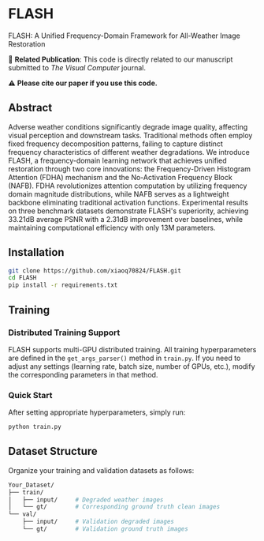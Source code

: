 # FLASH
FLASH: A Unified Frequency-Domain Framework for All-Weather Image Restoration

🔗 **Related Publication**: This code is directly related to our manuscript submitted to *The Visual Computer* journal.

⚠️ **Please cite our paper if you use this code.**

## Abstract
Adverse weather conditions significantly degrade image quality, affecting visual perception and downstream tasks. Traditional methods often employ fixed frequency decomposition patterns, failing to capture distinct frequency characteristics of different weather degradations. We introduce FLASH, a frequency-domain learning network that achieves unified restoration through two core innovations: the Frequency-Driven Histogram Attention (FDHA) mechanism and the No-Activation Frequency Block (NAFB). FDHA revolutionizes attention computation by utilizing frequency domain magnitude distributions, while NAFB serves as a lightweight backbone eliminating traditional activation functions. Experimental results on three benchmark datasets demonstrate FLASH's superiority, achieving 33.21dB average PSNR with a 2.31dB improvement over baselines, while maintaining computational efficiency with only 13M parameters.

## Installation
```bash
git clone https://github.com/xiaoq70824/FLASH.git
cd FLASH
pip install -r requirements.txt
```

## Training

### Distributed Training Support
FLASH supports multi-GPU distributed training. All training hyperparameters are defined in the `get_args_parser()` method in `train.py`. If you need to adjust any settings (learning rate, batch size, number of GPUs, etc.), modify the corresponding parameters in that method.

### Quick Start
After setting appropriate hyperparameters, simply run:
```bash
python train.py
```

## Dataset Structure
Organize your training and validation datasets as follows:
```bash
Your_Dataset/
├── train/
│   ├── input/     # Degraded weather images
│   └── gt/        # Corresponding ground truth clean images
└── val/
    ├── input/     # Validation degraded images  
    └── gt/        # Validation ground truth images
```
